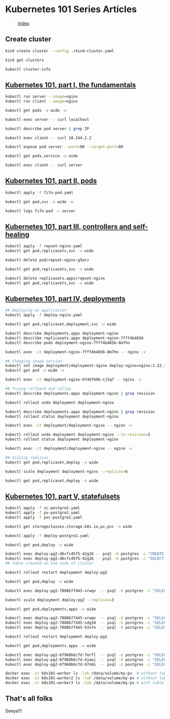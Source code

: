 # Kubernetes 101 Series Articles

> [Index](https://dev.to/leandronsp/series/21979)

## Create cluster

```sh
kind create cluster --config ./kind-cluster.yaml

kind get clusters

kubectl cluster-info
```

## [Kubernetes 101, part I, the fundamentals](https://dev.to/leandronsp/kubernetes-101-part-i-the-fundamentals-23a1)

```sh
kubectl run server --image=nginx
kubectl run client --image=nginx

kubectl get pods -o wide -w

kubectl exec server -- curl localhost

kubectl describe pod server | grep IP

kubectl exec client -- curl 10.244.2.2

kubectl expose pod server --port=80 --target-port=80

kubectl get pods,service -o wide

kubectl exec client -- curl server
```

## [Kubernetes 101, part II, pods](https://dev.to/leandronsp/kubernetes-101-part-ii-pods-19pb)

```sh
kubectl apply -f fifo-pod.yaml 

kubectl get pod,svc -o wide -w

kubectl logs fifo-pod -c server
```

## [Kubernetes 101, part III, controllers and self-healing](https://dev.to/leandronsp/kubernetes-101-part-iii-controllers-and-self-healing-4ki5)

```sh
kubectl apply -f repset-nginx.yaml
kubectl get pod,replicasets,svc -o wide

kubectl delete pod/repset-nginx-g5wrz

kubectl get pod,replicasets,svc -o wide

kubectl delete replicasets.apps/repset-nginx 
kubectl get pod,replicasets,svc -o wide
```

## [Kubernetes 101, part IV, deployments](https://dev.to/leandronsp/kubernetes-101-part-iv-deployments-20m3)

```sh
## Deploying an application
kubectl apply -f deploy-nginx.yaml

kubectl get pod,replicaset,deployment,svc -o wide

kubectl describe deployments.apps deployment-nginx 
kubectl describe replicasets.apps deployment-nginx-7fff4b4656 
kubectl describe pods deployment-nginx-7fff4b4656-8m7hn 

kubectl exec -it deployment-nginx-7fff4b4656-8m7hn -- nginx -v

## Changing image version
kubectl set image deployment/deployment-nginx deploy-nginx=nginx:1.22.1
kubectl get pod -o wide -w

kubectl exec -it deployment-nginx-6746f69b-cj5q7 -- nginx -v

## Trying rollback and rollup
kubectl describe deployments.apps deployment-nginx | grep revision

kubectl rollout undo deployment deployment-nginx 

kubectl describe deployments.apps deployment-nginx | grep revision
kubectl rollout status deployment deployment-nginx 

kubectl exec -it deployment/deployment-nginx -- nginx -v

kubectl rollout undo deployment deployment-nginx --to-revision=2
kubectl rollout status deployment deployment-nginx 

kubectl exec -it deployment/deployment-nginx -- nginx -v

## Scaling replicas
kubectl get pod,replicaset,deploy -o wide

kubectl scale deployment deployment-nginx --replicas=6

kubectl get pod,replicaset,deploy -o wide
```

## [Kubernetes 101, part V, statefulsets](https://dev.to/leandronsp/kubernetes-101-part-v-statefulsets-5dob)

```sh
kubectl apply -f sc-postgre2.yaml
kubectl apply -f pv-postgre2.yaml
kubectl apply -f pvc-postgre2.yaml

kubectl get storageclasses.storage.k8s.io,pv,pvc -o wide

kubectl apply -f deploy-postgre2.yaml 

kubectl get pod,deploy -o wide

kubectl exec deploy-pg2-d6cfc45f5-42g26 -- psql -U postgres -c "CREATE TABLE users (id SERIAL, name VARCHAR);"
kubectl exec deploy-pg2-d6cfc45f5-42g26 -- psql -U postgres -c "SELECT * FROM users"
## Table created on one node of cluster

kubectl rollout restart deployment deploy-pg2

kubectl get pod,deploy -o wide

kubectl exec deploy-pg2-7888b77445-xrwqv  -- psql -U postgres -c "SELECT * FROM users"

kubectl scale deployment deploy-pg2 --replicas=3

kubectl get pod,deployments.apps -o wide

kubectl exec deploy-pg2-7888b77445-xrwqv  -- psql -U postgres -c "SELECT * FROM users" # OK
kubectl exec deploy-pg2-7888b77445-sdg34  -- psql -U postgres -c "SELECT * FROM users" # nOK
kubectl exec deploy-pg2-7888b77445-93sfe  -- psql -U postgres -c "SELECT * FROM users" # nOK

kubectl rollout restart deployment deploy-pg2

kubectl get pod,deployments.apps -o wide

kubectl exec deploy-pg2-6f968b6c7d-7mrfl  -- psql -U postgres -c "SELECT * FROM users" # nOK
kubectl exec deploy-pg2-6f968b6c7d-djwwj  -- psql -U postgres -c "SELECT * FROM users" # OK
kubectl exec deploy-pg2-6f968b6c7d-97n8s  -- psql -U postgres -c "SELECT * FROM users" # nOK

docker exec -it k8s101-worker ls -lah /data/volume/my-pv  # without table
docker exec -it k8s101-worker2 ls -lah /data/volume/my-pv # without table
docker exec -it k8s101-worker3 ls -lah /data/volume/my-pv # with table


```

## That's all folks

Seeya!!!
